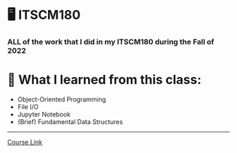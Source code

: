 # :desktop_computer:  ITSCM180
### ALL of the work that I did in my ITSCM180 during the Fall of 2022

# :brain: What I learned from this class:
* Object-Oriented Programming
* File I/O
* Jupyter Notebook
* (Brief) Fundamental Data Structures

---
[Course Link](https://courses.uww.edu/2241/Undergraduate/ITSCM/180)
